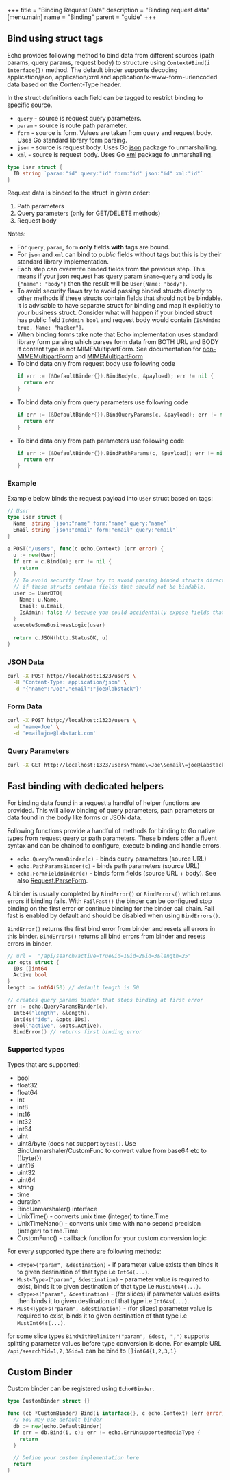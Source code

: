 +++
title = "Binding Request Data"
description = "Binding request data"
[menu.main]
  name = "Binding"
  parent = "guide"
+++

## Bind using struct tags

Echo provides following method to bind data from different sources (path params, query params, request body) to structure using 
`Context#Bind(i interface{})` method.
The default binder supports decoding application/json, application/xml and
application/x-www-form-urlencoded data based on the Content-Type header.

In the struct definitions each field can be tagged to restrict binding to specific source.

* `query` - source is request query parameters.
* `param` - source is route path parameter.
* `form` - source is form. Values are taken from query and request body. Uses Go standard library form parsing.
* `json` - source is request body. Uses Go [json](https://golang.org/pkg/encoding/json/) package fo unmarshalling.
* `xml` - source is request body. Uses Go [xml](https://golang.org/pkg/encoding/xml/) package fo unmarshalling.

```go
type User struct {
  ID string `param:"id" query:"id" form:"id" json:"id" xml:"id"`
}
```

Request data is binded to the struct in given order:

1. Path parameters
2. Query parameters (only for GET/DELETE methods)
3. Request body

Notes:

* For `query`, `param`, `form` **only** fields **with** tags are bound.
* For `json` and `xml` can bind to *public* fields without tags but this is by their standard library implementation.
* Each step can overwrite binded fields from the previous step. This means if your json request has query param
  `&name=query` and body is `{"name": "body"}` then the result will be `User{Name: "body"}`.
* To avoid security flaws try to avoid passing binded structs directly to other methods if
  these structs contain fields that should not be bindable. It is advisable to have separate struct for binding and map it
  explicitly to your business struct. Consider what will happen if your binded struct has public
  field `IsAdmin bool` and request body would contain `{IsAdmin: true, Name: "hacker"}`.
* When binding forms take note that Echo implementation uses standard library form parsing which parses form data 
  from BOTH URL and BODY if content type is not MIMEMultipartForm. See documentation for [non-MIMEMultipartForm](https://golang.org/pkg/net/http/#Request.ParseForm)
  and [MIMEMultipartForm](https://golang.org/pkg/net/http/#Request.ParseMultipartForm)
* To bind data only from request body use following code
  ```go
  if err := (&DefaultBinder{}).BindBody(c, &payload); err != nil {
    return err
  }
  ```
* To bind data only from query parameters use following code
  ```go
  if err := (&DefaultBinder{}).BindQueryParams(c, &payload); err != nil {
    return err
  }
  ```
* To bind data only from path parameters use following code
  ```go
  if err := (&DefaultBinder{}).BindPathParams(c, &payload); err != nil {
    return err
  }
  ```

### Example

Example below binds the request payload into `User` struct based on tags:

```go
// User
type User struct {
  Name  string `json:"name" form:"name" query:"name"`
  Email string `json:"email" form:"email" query:"email"`
}
```

```go
e.POST("/users", func(c echo.Context) (err error) {
  u := new(User)
  if err = c.Bind(u); err != nil {
    return
  }
  // To avoid security flaws try to avoid passing binded structs directly to other methods 
  // if these structs contain fields that should not be bindable. 
  user := UserDTO{
    Name: u.Name,
    Email: u.Email,
    IsAdmin: false // because you could accidentally expose fields that should not be bind
  }
  executeSomeBusinessLogic(user)
  
  return c.JSON(http.StatusOK, u)
}
```

### JSON Data

```sh
curl -X POST http://localhost:1323/users \
  -H 'Content-Type: application/json' \
  -d '{"name":"Joe","email":"joe@labstack"}'
```

### Form Data

```sh
curl -X POST http://localhost:1323/users \
  -d 'name=Joe' \
  -d 'email=joe@labstack.com'
```

### Query Parameters

```sh
curl -X GET http://localhost:1323/users\?name\=Joe\&email\=joe@labstack.com
```

## Fast binding with dedicated helpers

For binding data found in a request a handful of helper functions are provided. This will allow binding of query parameters, path parameters or data found in the body like forms or JSON data.

Following functions provide a handful of methods for binding to Go native types from request query or path parameters. These binders offer a fluent syntax and can be chained to configure, execute binding and handle errors. 

* `echo.QueryParamsBinder(c)` - binds query parameters (source URL)
* `echo.PathParamsBinder(c)` - binds path parameters (source URL)
* `echo.FormFieldBinder(c)` - binds form fields (source URL + body). See also [Request.ParseForm](https://golang.org/pkg/net/http/#Request.ParseForm).

A binder is usually completed by `BindError()` or `BindErrors()` which returns errors if binding fails.
With `FailFast()` the binder can be configured stop binding on the first error or continue binding for 
the binder call chain. Fail fast is enabled by default and should be disabled when using `BindErrors()`.

`BindError()` returns the first bind error from binder and resets all errors in this binder.
`BindErrors()` returns all bind errors from binder and resets errors in binder.

```go
// url =  "/api/search?active=true&id=1&id=2&id=3&length=25"
var opts struct {
  IDs []int64
  Active bool
}
length := int64(50) // default length is 50

// creates query params binder that stops binding at first error
err := echo.QueryParamsBinder(c).
  Int64("length", &length).
  Int64s("ids", &opts.IDs).
  Bool("active", &opts.Active).
  BindError() // returns first binding error
```

### Supported types

Types that are supported:

* bool
* float32
* float64
* int
* int8
* int16
* int32
* int64
* uint
* uint8/byte (does not support `bytes()`. Use BindUnmarshaler/CustomFunc to convert value from base64 etc to []byte{})
* uint16
* uint32
* uint64
* string
* time
* duration
* BindUnmarshaler() interface
* UnixTime() - converts unix time (integer) to time.Time
* UnixTimeNano() - converts unix time with nano second precision (integer) to time.Time
* CustomFunc() - callback function for your custom conversion logic

For every supported type there are following methods:

* `<Type>("param", &destination)` - if parameter value exists then binds it to given destination of that type i.e `Int64(...)`.
* `Must<Type>("param", &destination)` - parameter value is required to exist, binds it to given destination of that type i.e `MustInt64(...)`.
* `<Type>s("param", &destination)` - (for slices) if parameter values exists then binds it to given destination of that type i.e `Int64s(...)`.
* `Must<Type>s("param", &destination)` - (for slices) parameter value is required to exist, binds it to given destination of that type i.e `MustInt64s(...)`.

for some slice types `BindWithDelimiter("param", &dest, ",")` supports splitting parameter values before type conversion is done. For example URL `/api/search?id=1,2,3&id=1` can be bind to `[]int64{1,2,3,1}`

## Custom Binder

Custom binder can be registered using `Echo#Binder`.

```go
type CustomBinder struct {}

func (cb *CustomBinder) Bind(i interface{}, c echo.Context) (err error) {
  // You may use default binder
  db := new(echo.DefaultBinder)
  if err = db.Bind(i, c); err != echo.ErrUnsupportedMediaType {
    return
  }

  // Define your custom implementation here
  return
}
```
